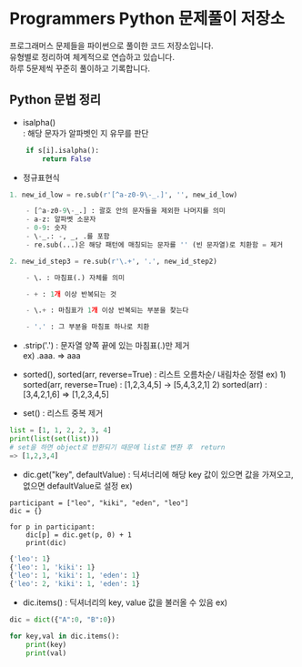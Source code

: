 # Programmers Python 문제풀이 저장소

프로그래머스 문제들을 파이썬으로 풀이한 코드 저장소입니다.  
유형별로 정리하여 체계적으로 연습하고 있습니다.  
하루 5문제씩 꾸준히 풀이하고 기록합니다.

## Python 문법 정리
- isalpha()  
: 해당 문자가 알파벳인 지 유무를 판단

```python
    if s[i].isalpha():
        return False
```

- 정규표현식 
```python
1. new_id_low = re.sub(r'[^a-z0-9\-_.]', '', new_id_low)

    - [^a-z0-9\-_.] : 괄호 안의 문자들을 제외한 나머지를 의미
    - a-z: 알파벳 소문자
    - 0-9: 숫자
    - \-_.: -, _, .를 포함
    - re.sub(...)은 해당 패턴에 매칭되는 문자를 '' (빈 문자열)로 치환함 = 제거 
```

```python
2. new_id_step3 = re.sub(r'\.+', '.', new_id_step2)

    - \. : 마침표(.) 자체를 의미

    - + : 1개 이상 반복되는 것

    - \.+ : 마침표가 1개 이상 반복되는 부분을 찾는다

    - '.' : 그 부분을 마침표 하나로 치환
```

- .strip('.')
: 문자열 양쪽 끝에 있는 마침표(.)만 제거  
ex) .aaa. => aaa

- sorted(), sorted(arr, reverse=True)
: 리스트 오름차순/ 내림차순 정렬
ex) 1) sorted(arr, reverse=True) : [1,2,3,4,5] -> [5,4,3,2,1]
    2) sorted(arr) : [3,4,2,1,6] => [1,2,3,4,5]

- set()
: 리스트 중복 제거  

```python
list = [1, 1, 2, 2, 3, 4]
print(list(set(list)))
# set을 하면 object로 반환되기 때문에 list로 변환 후  return
=> [1,2,3,4]
```

- dic.get("key", defaultValue)
: 딕셔너리에 해당 key 값이 있으면 값을 가져오고, 없으면 defaultValue로 설정
ex)

```pyhon
participant = ["leo", "kiki", "eden", "leo"]
dic = {}

for p in participant:
    dic[p] = dic.get(p, 0) + 1
    print(dic)
```

```python
{'leo': 1}
{'leo': 1, 'kiki': 1}
{'leo': 1, 'kiki': 1, 'eden': 1}
{'leo': 2, 'kiki': 1, 'eden': 1}

```
- dic.items()
: 딕셔너리의 key, value 값을 불러올 수 있음
ex)

```python
dic = dict({"A":0, "B":0})

for key,val in dic.items():
    print(key) 
    print(val)
``` 


